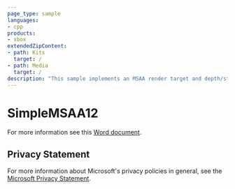 ```yaml
---
page_type: sample
languages:
- cpp
products:
- xbox
extendedZipContent:
- path: Kits
  target: /
- path: Media
  target: /
description: "This sample implements an MSAA render target and depth/stencil buffer for a 3D scene using DirectX 12 on Xbox One."
---
```


# SimpleMSAA12

For more information see this [Word document](https://github.com/microsoft/Xbox-ATG-Samples/blob/master/XDKSamples/IntroGraphics/SimpleMSAA12/Readme.docx).

## Privacy Statement

For more information about Microsoft's privacy policies in general, see the [Microsoft Privacy Statement](https://privacy.microsoft.com/privacystatement/).
